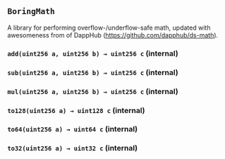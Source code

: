 ## `BoringMath`

A library for performing overflow-/underflow-safe math, updated with awesomeness
from of DappHub (https://github.com/dapphub/ds-math).

### `add(uint256 a, uint256 b) → uint256 c` (internal)

### `sub(uint256 a, uint256 b) → uint256 c` (internal)

### `mul(uint256 a, uint256 b) → uint256 c` (internal)

### `to128(uint256 a) → uint128 c` (internal)

### `to64(uint256 a) → uint64 c` (internal)

### `to32(uint256 a) → uint32 c` (internal)
